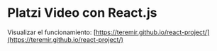 # Platzi Video con React.js

Visualizar el funcionamiento: [https://teremir.github.io/react-project/](https://teremir.github.io/react-project/)
